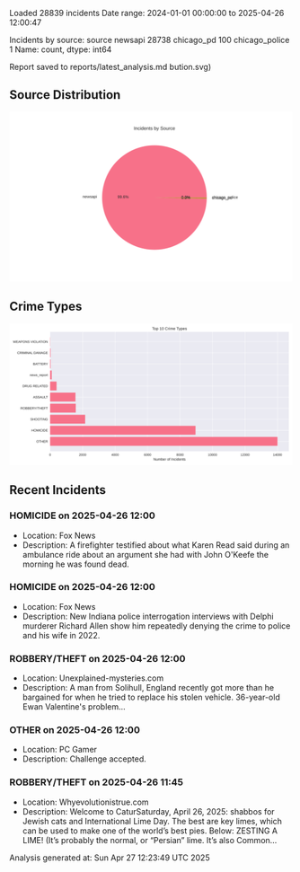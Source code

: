 
Loaded 28839 incidents
Date range: 2024-01-01 00:00:00 to 2025-04-26 12:00:47

Incidents by source:
source
newsapi           28738
chicago_pd          100
chicago_police        1
Name: count, dtype: int64

Report saved to reports/latest_analysis.md
bution.svg)

## Source Distribution
![Source Distribution](images/source_distribution.svg)

## Crime Types
![Crime Types](images/crime_types.svg)

## Recent Incidents

### HOMICIDE on 2025-04-26 12:00
- Location: Fox News
- Description: A firefighter testified about what Karen Read said during an ambulance ride about an argument she had with John O'Keefe the morning he was found dead.


### HOMICIDE on 2025-04-26 12:00
- Location: Fox News
- Description: New Indiana police interrogation interviews with Delphi murderer Richard Allen show him repeatedly denying the crime to police and his wife in 2022.


### ROBBERY/THEFT on 2025-04-26 12:00
- Location: Unexplained-mysteries.com
- Description: A man from Solihull, England recently got more than he bargained for when he tried to replace his stolen vehicle. 36-year-old Ewan Valentine's problem...


### OTHER on 2025-04-26 12:00
- Location: PC Gamer
- Description: Challenge accepted.


### ROBBERY/THEFT on 2025-04-26 11:45
- Location: Whyevolutionistrue.com
- Description: Welcome to CaturSaturday, April 26, 2025: shabbos for Jewish cats and International Lime Day. The best are key limes, which can be used to make one of the world’s best pies. Below: ZESTING A LIME! (It’s probably the normal, or “Persian” lime. It’s also Common…

Analysis generated at: Sun Apr 27 12:23:49 UTC 2025
